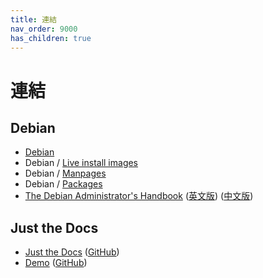 ```yaml
---
title: 連結
nav_order: 9000
has_children: true
---
```


# 連結


## Debian

* [Debian](https://www.debian.org/)
* Debian / [Live install images](https://www.debian.org/CD/live/)
* Debian / [Manpages](https://manpages.debian.org/)
* Debian / [Packages](https://packages.debian.org/zh-tw/)
* [The Debian Administrator's Handbook](https://debian-handbook.info/) ([英文版](https://debian-handbook.info/browse/stable/)) ([中文版](https://debian-handbook.info/browse/zh-TW/stable/index.html))


## Just the Docs

* [Just the Docs](https://pmarsceill.github.io/just-the-docs/) ([GitHub](https://github.com/pmarsceill/just-the-docs))
* [Demo](https://pmarsceill.github.io/jtd-remote/) ([GitHub](https://github.com/pmarsceill/jtd-remote))
